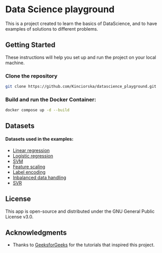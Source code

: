 # Data Science playground

This is a project created to learn the basics of DataScience, and to have examples of solutions to different problems.

## Getting Started

These instructions will help you set up and run the project on your local machine.

### Clone the repository

   ````bash
  git clone https://github.com/Kinciorska/datascience_playground.git
   ````

### Build and run the Docker Container:

   ````bash
   docker compose up -d --build 
   ````

## Datasets
#### Datasets used in the examples:

- [Linear regression](https://www.kaggle.com/datasets/andonians/random-linear-regression)
- [Logistic regression](https://www.kaggle.com/code/jchen2186/machine-learning-with-iris-dataset/notebook)
- [SVM](https://www.kaggle.com/code/jchen2186/machine-learning-with-iris-dataset/notebook)
- [Feature scaling](https://drive.google.com/file/d/1J7dPhnj2yBuzPwYraFU6cpCsa8Va3fiM/view)
- [Label encoding](https://www.kaggle.com/code/jchen2186/machine-learning-with-iris-dataset/notebook)
- [Inbalanced data handling](https://www.kaggle.com/datasets/mlg-ulb/creditcardfraud)
- [SVR](https://github.com/ViswaKiranAndraju/Regression/blob/main/Data%5B1%5D.csv)

## License
This app is open-source and distributed under the GNU General Public License v3.0.

## Acknowledgments

- Thanks to [GeeksforGeeks](https://www.geeksforgeeks.org/machine-learning/?ref=lbp) for the tutorials that inspired this project.